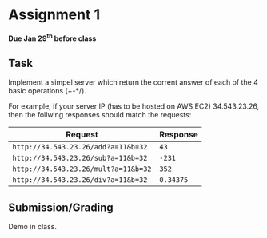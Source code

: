 # Assignment 1
**Due Jan 29<sup>th</sup> before class**

## Task 
Implement a simpel server which return the corrent answer of each of the
4 basic operations (+-*/).

For example, if your server IP (has to be hosted on AWS EC2) 34.543.23.26,
then the follwing responses should match the requests:

Request | Response
--- | --- 
`http://34.543.23.26/add?a=11&b=32` | `43`
`http://34.543.23.26/sub?a=11&b=32` | `-231`
`http://34.543.23.26/mult?a=11&b=32` | `352`
`http://34.543.23.26/div?a=11&b=32` | `0.34375`

## Submission/Grading
Demo in class.
